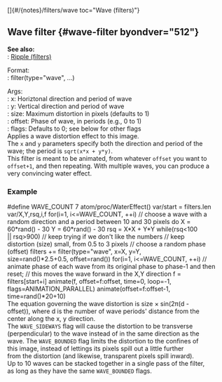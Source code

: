 []{#/{notes}/filters/wave toc="Wave (filters)"}    
## Wave filter {#wave-filter byondver="512"}    
**See also:**    
:   [Ripple (filters)](/ref/%7Bnotes%7D/filters/ripple)    
<!-- -->    
Format:    
:   filter(type=\"wave\", \...)    
<!-- -->    
Args:    
:   x: Horiztonal direction and period of wave    
:   y: Vertical direction and period of wave    
:   size: Maximum distortion in pixels (defaults to 1)    
:   offset: Phase of wave, in periods (e.g., 0 to 1)    
:   flags: Defaults to 0; see below for other flags    
Applies a wave distortion effect to this image.    
The `x` and `y` parameters specify both the direction and period of the    
wave; the period is `sqrt(x*x + y*y)`.    
This filter is meant to be animated, from whatever `offset` you want to    
`offset+1`, and then repeating. With multiple waves, you can produce a    
very convincing water effect.    
### Example    
#define WAVE_COUNT 7 atom/proc/WaterEffect() var/start = filters.len    
var/X,Y,rsq,i,f for(i=1, i\<=WAVE_COUNT, ++i) // choose a wave with a    
random direction and a period between 10 and 30 pixels do X =    
60\*rand() - 30 Y = 60\*rand() - 30 rsq = X\*X + Y\*Y while(rsq\<100    
\|\| rsq\>900) // keep trying if we don\'t like the numbers // keep    
distortion (size) small, from 0.5 to 3 pixels // choose a random phase    
(offset) filters += filter(type=\"wave\", x=X, y=Y,    
size=rand()\*2.5+0.5, offset=rand()) for(i=1, i\<=WAVE_COUNT, ++i) //    
animate phase of each wave from its original phase to phase-1 and then    
reset; // this moves the wave forward in the X,Y direction f =    
filters\[start+i\] animate(f, offset=f:offset, time=0, loop=-1,    
flags=ANIMATION_PARALLEL) animate(offset=f:offset-1, time=rand()\*20+10)    
The equation governing the wave distortion is size × sin(2π(d -    
offset)), where d is the number of wave periods\' distance from the    
center along the x, y direction.    
The `WAVE_SIDEWAYS` flag will cause the distortion to be transverse    
(perpendicular) to the wave instead of in the same direction as the    
wave. The `WAVE_BOUNDED` flag limits the distortion to the confines of    
this image, instead of lettings its pixels spill out a little further    
from the distortion (and likewise, transparent pixels spill inward).    
Up to 10 waves can be stacked together in a single pass of the filter,    
as long as they have the same `WAVE_BOUNDED` flags.  